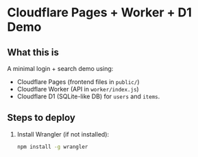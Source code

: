 # Cloudflare Pages + Worker + D1 Demo

## What this is
A minimal login + search demo using:
- Cloudflare Pages (frontend files in `public/`)
- Cloudflare Worker (API in `worker/index.js`)
- Cloudflare D1 (SQLite-like DB) for `users` and `items`.

## Steps to deploy

1. Install Wrangler (if not installed):
   ```bash
   npm install -g wrangler
